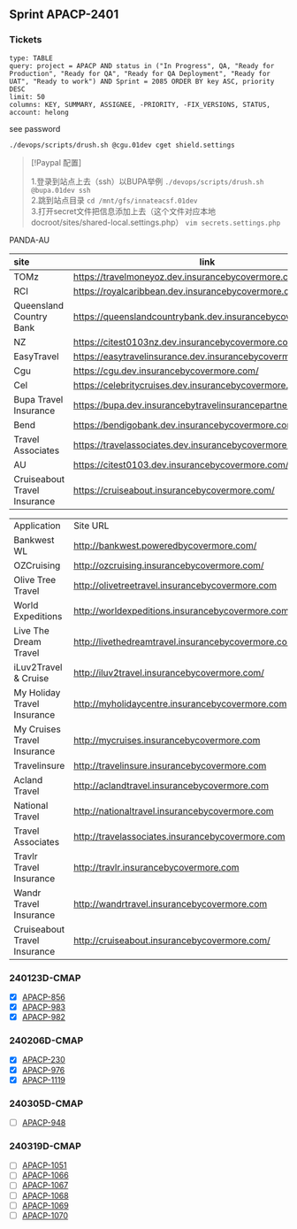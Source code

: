 ## Sprint APACP-2401
### Tickets

```jira-search
type: TABLE
query: project = APACP AND status in ("In Progress", QA, "Ready for Production", "Ready for QA", "Ready for QA Deployment", "Ready for UAT", "Ready to work") AND Sprint = 2085 ORDER BY key ASC, priority DESC
limit: 50
columns: KEY, SUMMARY, ASSIGNEE, -PRIORITY, -FIX_VERSIONS, STATUS,
account: helong
```

see password
```shell
./devops/scripts/drush.sh @cgu.01dev cget shield.settings
```


> [!Paypal 配置] 
> 
> 1.登录到站点上去（ssh）以BUPA举例 
> `./devops/scripts/drush.sh @bupa.01dev ssh`  
> 2.跳到站点目录 
> `cd /mnt/gfs/innateacsf.01dev`  
> 3.打开secret文件把信息添加上去（这个文件对应本地docroot/sites/shared-local.settings.php） 
> `vim secrets.settings.php`

PANDA-AU 


| site | link |
| :--- | ---- |
| TOMz | https://travelmoneyoz.dev.insurancebycovermore.com/ |
| RCI | https://royalcaribbean.dev.insurancebycovermore.com/ |
| Queensland Country Bank | https://queenslandcountrybank.dev.insurancebycovermore.com |
| NZ | https://citest0103nz.dev.insurancebycovermore.com/ |
| EasyTravel | https://easytravelinsurance.dev.insurancebycovermore.com/ |
| Cgu | https://cgu.dev.insurancebycovermore.com/ |
| Cel | https://celebritycruises.dev.insurancebycovermore.com/ |
| Bupa Travel Insurance | https://bupa.dev.insurancebytravelinsurancepartners.com/ |
| Bend | https://bendigobank.dev.insurancebycovermore.com/ |
| Travel Associates | https://travelassociates.dev.insurancebycovermore.com/ |
| AU | https://citest0103.dev.insurancebycovermore.com/ |
| Cruiseabout Travel Insurance | https://cruiseabout.insurancebycovermore.com/ |


|                              |                                                    |
| ---------------------------- | -------------------------------------------------- |
| Application                  | Site URL                                           |
| Bankwest WL                  | http://bankwest.poweredbycovermore.com/            |
| OZCruising                   | http://ozcruising.insurancebycovermore.com/        |
| Olive Tree Travel            | http://olivetreetravel.insurancebycovermore.com    |
| World Expeditions            | http://worldexpeditions.insurancebycovermore.com   |
| Live The Dream Travel        | http://livethedreamtravel.insurancebycovermore.com |
| iLuv2Travel & Cruise         | http://iluv2travel.insurancebycovermore.com/       |
| My Holiday Travel Insurance  | http://myholidaycentre.insurancebycovermore.com    |
| My Cruises Travel Insurance  | http://mycruises.insurancebycovermore.com          |
| Travelinsure                 | http://travelinsure.insurancebycovermore.com       |
| Acland Travel                | http://aclandtravel.insurancebycovermore.com       |
| National Travel              | http://nationaltravel.insurancebycovermore.com     |
| Travel Associates            | http://travelassociates.insurancebycovermore.com   |
| Travlr Travel Insurance      | http://travlr.insurancebycovermore.com             |
| Wandr Travel Insurance       | http://wandrtravel.insurancebycovermore.com        |
| Cruiseabout Travel Insurance | http://cruiseabout.insurancebycovermore.com/       |

### 240123D-CMAP

- [x] [APACP-856](https://innate.atlassian.net/browse/APACP-856)  
- [x] [APACP-983](https://innate.atlassian.net/browse/APACP-983)
- [x] [APACP-982](https://innate.atlassian.net/browse/APACP-982)

### 240206D-CMAP
- [x] [APACP-230](https://innate.atlassian.net/browse/APACP-230)
- [x] [APACP-976](https://innate.atlassian.net/browse/APACP-976)
- [x] [APACP-1119](https://innate.atlassian.net/browse/APACP-1119)

### 240305D-CMAP
- [ ] [APACP-948](https://innate.atlassian.net/browse/APACP-948)

### 240319D-CMAP
- [ ] [APACP-1051](https://innate.atlassian.net/browse/APACP-1051)
- [ ] [APACP-1066](https://innate.atlassian.net/browse/APACP-1066)
- [ ] [APACP-1067](https://innate.atlassian.net/browse/APACP-1067)
- [ ] [APACP-1068](https://innate.atlassian.net/browse/APACP-1068)
- [ ] [APACP-1069](https://innate.atlassian.net/browse/APACP-1069)
- [ ] [APACP-1070](https://innate.atlassian.net/browse/APACP-1070)